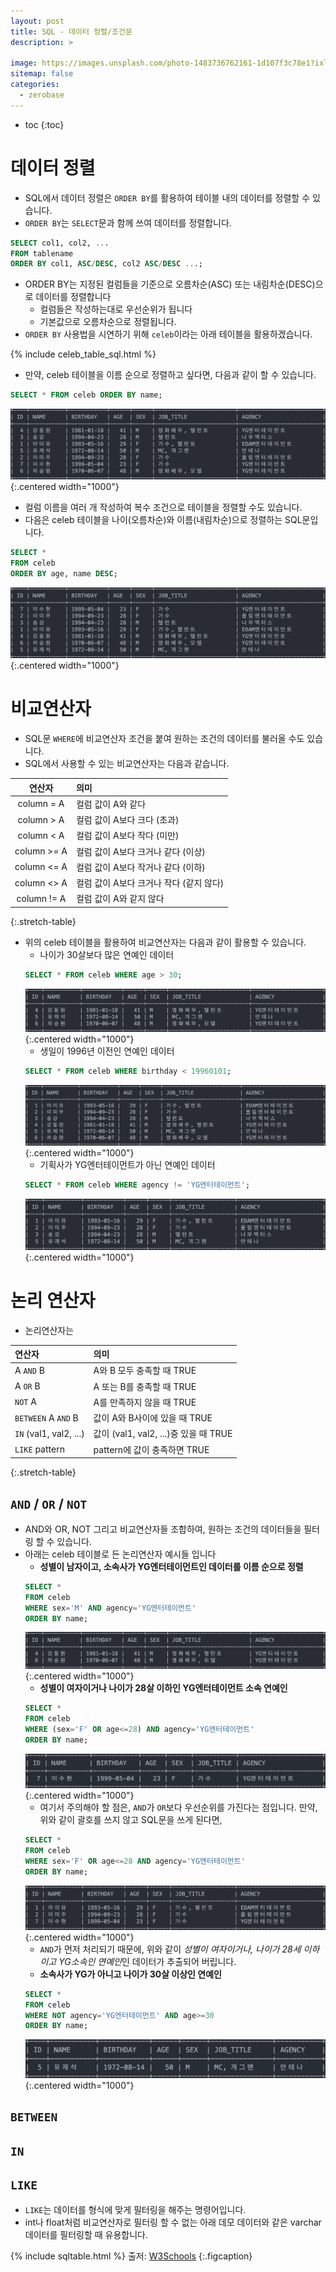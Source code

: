 ```yaml
---
layout: post
title: SQL - 데이터 정렬/조건문
description: >
    
image: https://images.unsplash.com/photo-1483736762161-1d107f3c78e1?ixlib=rb-4.0.3&ixid=MnwxMjA3fDB8MHxwaG90by1wYWdlfHx8fGVufDB8fHx8&auto=format&fit=crop&w=1674&q=80
sitemap: false
categories:
  - zerobase
---
```


* toc
{:toc}

# 데이터 정렬

- SQL에서 데이터 정렬은 `ORDER BY`를 활용하여 테이블 내의 데이터를 정렬할 수 있습니다.
- `ORDER BY`는 `SELECT`문과 함께 쓰여 데이터를 정렬합니다.
```sql
SELECT col1, col2, ...
FROM tablename
ORDER BY col1, ASC/DESC, col2 ASC/DESC ...;
```
- ORDER BY는 지정된 컬럼들을 기준으로 오름차순(ASC) 또는 내림차순(DESC)으로 데이터를 정렬합니다
  - 컬럼들은 작성하는대로 우선순위가 됩니다
  - 기본값으로 오름차순으로 정렬됩니다.
- `ORDER BY` 사용법을 시연하기 위해 `celeb`이라는 아래 테이블을 활용하겠습니다.

{% include celeb_table_sql.html %}
- 만약, celeb 테이블을 이름 순으로 정렬하고 싶다면, 다음과 같이 할 수 있습니다.
```sql
SELECT * FROM celeb ORDER BY name;
```
![Alt text](../../assets/img/zerobase/celeb_sql1.png){:.centered width="1000"}
- 컬럼 이름을 여러 개 작성하여 복수 조건으로 테이블을 정렬할 수도 있습니다.
- 다음은 celeb 테이블을 나이(오름차순)와 이름(내림차순)으로 정렬하는 SQL문입니다.
```sql
SELECT *
FROM celeb
ORDER BY age, name DESC;
```
![Alt text](../../assets/img/zerobase/celeb_sql_2.png){:.centered width="1000"}

# 비교연산자

- SQL문 `WHERE`에 비교연산자 조건을 붙여 원하는 조건의 데이터를 불러올 수도 있습니다.
- SQL에서 사용할 수 있는 비교연산자는 다음과 같습니다.

|연산자|의미|
|:--:|:--|
|column = A|컬럼 값이 A와 같다|
|column > A|컬럼 값이 A보다 크다 (초과)|
|column < A|컬럼 값이 A보다 작다 (미만)|
|column >= A|컬럼 값이 A보다 크거나 같다 (이상)|
|column <= A|컬럼 값이 A보다 작거나 같다 (이하)|
|column <> A|컬럼 값이 A보다 크거나 작다 (같지 않다)|
|column != A|컬럼 값이 A와 같지 않다|
{:.stretch-table}

- 위의 celeb 테이블을 활용하여 비교연산자는 다음과 같이 활용할 수 있습니다.
  - 나이가 30살보다 많은 연예인 데이터
  ```sql
  SELECT * FROM celeb WHERE age > 30;
  ```
  ![Alt text](../../assets/img/zerobase/celeb_sql_3.png){:.centered width="1000"}
  - 생일이 1996년 이전인 연예인 데이터
  ```sql
  SELECT * FROM celeb WHERE birthday < 19960101;
  ```
  ![Alt text](../../assets/img/zerobase/celeb_sql_4.png){:.centered width="1000"}
  - 기획사가 YG엔터테이먼트가 아닌 연예인 데이터
  ```sql
  SELECT * FROM celeb WHERE agency != 'YG엔터테이먼트';
  ```
  ![Alt text](../../assets/img/zerobase/celeb_sql_5.png){:.centered width="1000"}

# 논리 연산자

- 논리연산자는 

|연산자|의미|
|:--|:--|
|A `AND` B|A와 B 모두 충족할 때 TRUE|
|A `OR` B|A 또는 B를 충족할 때 TRUE|
|`NOT` A|A를 만족하지 않을 때 TRUE|
|`BETWEEN` A `AND` B|값이 A와 B사이에 있을 때 TRUE|
|`IN` (val1, val2, ...)|값이 (val1, val2, ...)중 있을 때 TRUE|
|`LIKE` pattern|pattern에 값이 충족하면 TRUE|
{:.stretch-table}

## `AND` / `OR` / `NOT`

- AND와 OR, NOT 그리고 비교연산자들 조합하여, 원하는 조건의 데이터들을 필터링 할 수 있습니다.
- 아래는 celeb 테이블로 든 논리연산자 예시들 입니다
  - **성별이 남자이고, 소속사가 YG엔터테이먼트인 데이터를 이름 순으로 정렬**
  ```sql
  SELECT * 
  FROM celeb 
  WHERE sex='M' AND agency='YG엔터테이먼트' 
  ORDER BY name;
  ```
  ![Alt text](../../assets/img/zerobase/celeb_sql_6.png){:.centered width="1000"}
  - **성별이 여자이거나 나이가 28살 이하인 YG엔터테이먼트 소속 연예인**
  ```sql
  SELECT * 
  FROM celeb 
  WHERE (sex='F' OR age<=28) AND agency='YG엔터테이먼트' 
  ORDER BY name;
  ```
  ![Alt text](../../assets/img/zerobase/celeb_sql_7.png){:.centered width="1000"}
    - 여기서 주의해야 할 점은, `AND`가 `OR`보다 우선순위를 가진다는 점입니다. 만약, 위와 같이 괄호를 쓰지 않고 SQL문을 쓰게 된다면,
    ```sql
    SELECT * 
    FROM celeb 
    WHERE sex='F' OR age<=28 AND agency='YG엔터테이먼트' 
    ORDER BY name;
    ```
  ![Alt text](../../assets/img/zerobase/celeb_sql_8.png){:.centered width="1000"}
    - `AND`가 먼저 처리되기 때문에, 위와 같이 *성별이 여자이거나, 나이가 28세 이하이고 YG소속인 연예인*인 데이터가 추출되어 버립니다.
  - **소속사가 YG가 아니고 나이가 30살 이상인 연예인**
  ```sql
  SELECT * 
  FROM celeb 
  WHERE NOT agency='YG엔터테이먼트' AND age>=30
  ORDER BY name;
  ``` 
  ![Alt text](../../assets/img/zerobase/celeb_sql_9.png){:.centered width="1000"}

## `BETWEEN`

## `IN`

## `LIKE`
- `LIKE`는 데이터를 형식에 맞게 필터링을 해주는 명령어입니다. 
- int나 float처럼 비교연산자로 필터링 할 수 없는 아래 데모 데이터와 같은 varchar 데이터를 필터링할 때 유용합니다.

{% include sqltable.html %}
출저: [W3Schools](https://www.w3schools.com/sql/sql_like.asp)
{:.figcaption}

